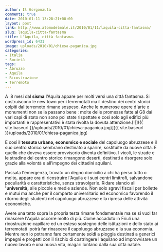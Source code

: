 ```yaml
---
author: Il Gorgonauta
comments: true
date: 2010-01-11 13:28:21+00:00
layout: post
link: http://www.atomodelmale.it/2010/01/11/laquila-citta-fantasma/
slug: laquila-citta-fantasma
title: L'Aquila, città fantasma.
wordpress_id: 6431
image: uploads/2010/01/chiesa-paganica.jpg
categories:
- Italia
- Società
tags:
- Abruzzo
- Aquila
- Ricostruzione
- Terremoto
---
```


A  8 mesi dal **sisma** l'Aquila appare per molti versi una città fantasma. Si costruiscono le new town per i terremotati ma il destino dei centri storici colpiti dal terremoto rimane sospeso. Anche le numerose opere d'arte e monumenti non se la passano bene : molte delle promesse fatte al G8 dai vari capi di stato non sono poi state rispettate e così solo agli edifici più importanti e rappresentativi è stata rivolta la dovuta attenzione.[![]({{ site.baseurl }}/uploads/2010/01/chiesa-paganica.jpg)]({{ site.baseurl }}/uploads/2010/01/chiesa-paganica.jpg)

E così il **tessuto urbano, economico e sociale** del capoluogo abruzzese e il suo centro storico sembrano destinato a sparire, sostituite da nuove città. E quello che doveva essere provvisorio diventa definitivo. I vicoli, le strade e le stradine del centro storico rimangono deserti, destinati a risorgere solo grazie alla volontà e all'impegno dei cittadini aquilani.

Passata l'emergenza, trovato un degno domicilio a chi ha perso tutto o molto, appare ora di ricostruire l'Aquila e i suoi centri limitrofi, salvandone peculiarità e caratteristiche, senza stravolgerle. Ridare slancio all **'università,** alle piccole e medie aziende. Non solo sgravi fiscali per bollette e mutui ma anche per il comparto universitario ed economico favorendo il ritorno degli studenti nel capoluogo abruzzese e la ripresa delle attività economiche.

Avere una tetto sopra la propria testa rimane fondamentale ma se si vuol far rinascere l'Aquila occorre molto di più. Come accaduto in Friuli una ricostruzione capillare ed un esteso sostegno delle istituzioni e dello stato ai terremotati  potrà far rinascere il capoluogo abruzzese e la sua economia. Mentre non lo potranno fare certamente soldi a pioggia destinati a generici impegni e progetti con il rischio di costringere l'aquilano ad improvvisare un nuovo lavoro e una nuova vita, magari lontano dalla sua città natale.
